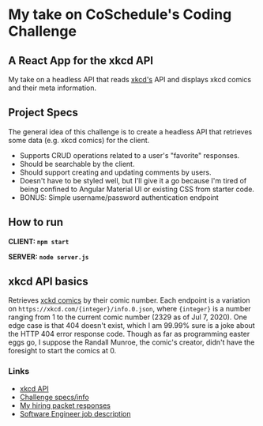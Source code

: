 # My take on CoSchedule's Coding Challenge
## A React App for the xkcd API

My take on a headless API that reads [xkcd's](https://xkcd.com/) API and displays xkcd comics and their meta information.

## Project Specs
The general idea of this challenge is to create a headless API that retrieves some data (e.g. xkcd comics) for the client. 
* Supports CRUD operations related to a user's "favorite" responses. 
* Should be searchable by the client. 
* Should support creating and updating comments by users. 
* Doesn't have to be styled well, but I'll give it a go because I'm tired of being confined to Angular Material UI or existing CSS from starter code. 
* BONUS: Simple username/password authentication endpoint

## How to run
**CLIENT: `npm start`** 

**SERVER: `node server.js`**

## xkcd API basics
Retrieves [xckd comics](https://xkcd.com/) by their comic number. Each endpoint is a variation on 
`https://xkcd.com/{integer}/info.0.json`, where `{integer}` is a number ranging from 1 to the current comic number (2329 as of Jul 7, 2020). One edge case is that 404 doesn't exist, which I am 99.99% sure is a joke about the HTTP 404 error response code. Though as far as programming easter eggs go, I suppose the Randall Munroe, the comic's creator, didn't have the foresight to start the comics at 0.

### Links
* [xkcd API](https://xkcd.com/json.html)
* [Challenge specs/info](https://drive.google.com/file/d/1hp3cX3iKbKVR0ObMXdzb7pIsZinA_krV/view)
* [My hiring packet responses](https://docs.google.com/document/d/1LgYmcGxWLrovjyu68215bAwZrTWMYDqbHf9vk_Cv2ps/edit#heading=h.gjdgxs)
* [Software Engineer job description](https://www.ziprecruiter.com/jobs/coschedule-62154287/software-engineer-9919034d)
